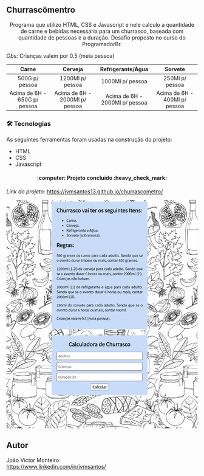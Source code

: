## Churrascômentro

<p align="center">Programa que utilizo HTML, CSS e Javascript e nele calculo a quantidade de carne e bebidas necessária para um churrasco, baseada com quantidade de pessoas e a duração. Desafio proposto no curso do ProgramadorBr.</p>

*Obs:* Crianças valem por 0.5 (meia pessoa)

Carne | Cerveja | Refrigerante/Água | Sorvete
:-------: | :------: | :------: | :------:
500G p/ pessoa |1200Ml p/ pessoa |1000Ml p/ pessoa |250Ml p/ pessoa
Acima de 6H - 650G p/ pessoa | Acima de 6H - 2000Ml p/ pessoa  | Acima de 6H - 2000Ml p/ pessoa  | Acima de 6H - 400Ml p/ pessoa

### 🛠 Tecnologias

As seguintes ferramentas foram usadas na construção do projeto:

- HTML
- CSS
- Javascript

<h4 align="center"> 
	:computer: Projeto concluído :heavy_check_mark:
</h4>

*Link do projeto:* https://jvmsantos13.github.io/churrascometro/

![](img/gifanimado.gif)
## Autor
João Victor Monteiro <br />
https://www.linkedin.com/in/jvmsantos/
